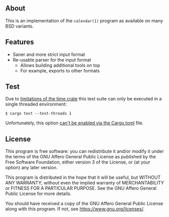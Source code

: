 ## About

This is an implementation of the `calendar(1)` program as available on many BSD variants.

## Features

* Saner and more strict input format
* Re-usable parser for the input format
    * Allows building additional tools on top
    * For example, exports to other formats

## Test

Due to [limitations of the time crate](https://github.com/time-rs/time/issues/538) this test suite can only be executed in a single threaded environment:

    $ cargo test --test-threads 1

Unfortunately, this option [can't be enabled via the Cargo.toml](https://github.com/rust-lang/cargo/issues/8430) file.

## License

This program is free software: you can redistribute it and/or modify it
under the terms of the GNU Affero General Public License as published by
the Free Software Foundation, either version 3 of the License, or (at
your option) any later version.

This program is distributed in the hope that it will be useful, but
WITHOUT ANY WARRANTY; without even the implied warranty of
MERCHANTABILITY or FITNESS FOR A PARTICULAR PURPOSE. See the GNU Affero
General Public License for more details.

You should have received a copy of the GNU Affero General Public License
along with this program. If not, see <https://www.gnu.org/licenses/>.


